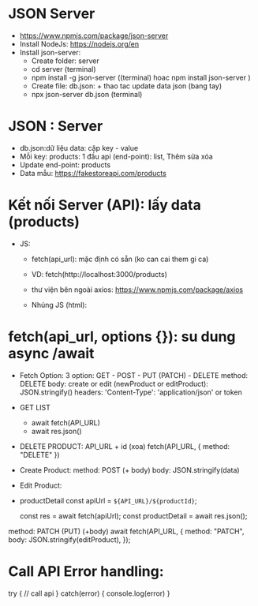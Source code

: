 # JSON Server

- https://www.npmjs.com/package/json-server
- Install NodeJs: https://nodejs.org/en
- Install json-server:
  - Create folder: server
  - cd server (terminal)
  - npm install -g json-server ((terminal) hoac npm install json-server )
  - Create file: db.json: + thao tac update data json (bang tay)
  - npx json-server db.json (terminal)

# JSON : Server

- db.json:dữ liệu data: cặp key - value
- Mỗi key: products: 1 đầu api (end-point): list, Thêm sửa xóa
- Update end-point: products
- Data mẫu: https://fakestoreapi.com/products

# Kết nối Server (API): lấy data (products)

- JS:

  - fetch(api_url): mặc định có sẵn (ko can cai them gi ca)
  - VD: fetch(http://localhost:3000/products)

  - thư viện bên ngoài axios: https://www.npmjs.com/package/axios
  - Nhúng JS (html): <script src="https://unpkg.com/axios@1.1.2/dist/axios.min.js"></script>

# fetch(api_url, options {}): su dung async /await

- Fetch Option: 3 option: GET - POST - PUT (PATCH) - DELETE
  method: DELETE
  body: create or edit (newProduct or editProduct): JSON.stringify()
  headers: 'Content-Type': 'application/json' or token

- GET LIST
  - await fetch(API_URL)
  - await res.json()
  
- DELETE PRODUCT:
  API_URL + id (xoa)
  fetch(API_URL, {
  method: "DELETE"
  })

- Create Product: method: POST (+ body)
  body: JSON.stringify(data)

- Edit Product:
- productDetail
  const apiUrl = `${API_URL}/${productId}`;

  const res = await fetch(apiUrl);
  const productDetail = await res.json();

method: PATCH (PUT) (+body)
await fetch(API_URL, {
method: "PATCH",
body: JSON.stringify(editProduct),
});

# Call API Error handling:

try {
// call api
} catch(error)
{
console.log(error)
}
